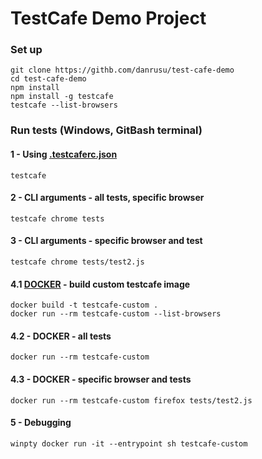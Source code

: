 # TestCafe Demo Project

### Set up

```
git clone https://githb.com/danrusu/test-cafe-demo
cd test-cafe-demo
npm install
npm install -g testcafe
testcafe --list-browsers
```

### Run tests (Windows, GitBash terminal)

#### 1 - Using [.testcaferc.json](./.testcaferc.json)

```
testcafe
```

#### 2 - CLI arguments - all tests, specific browser

```
testcafe chrome tests
```

#### 3 - CLI arguments - specific browser and test

```
testcafe chrome tests/test2.js
```

#### 4.1 [DOCKER](./Dockerfile) - build custom testcafe image

```
docker build -t testcafe-custom .
docker run --rm testcafe-custom --list-browsers
```

#### 4.2 - DOCKER - all tests

```
docker run --rm testcafe-custom
```

#### 4.3 - DOCKER - specific browser and tests

```
docker run --rm testcafe-custom firefox tests/test2.js
```

#### 5 - Debugging

```
winpty docker run -it --entrypoint sh testcafe-custom
```
